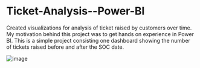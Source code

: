 # Ticket-Analysis--Power-BI
Created visualizations for analysis of ticket raised by customers over time.
My motivation behind this project was to get hands on experience in Power BI.
This is a simple project consisting one dashboard showing the number of tickets raised before and after the SOC date.

![image](https://user-images.githubusercontent.com/110859283/194197773-099239e0-de21-4a82-9bcd-4de57fba7ed2.png)
